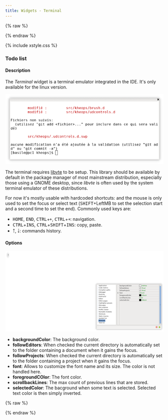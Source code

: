 ```yaml
---
title: Widgets - Terminal
---
```


{% raw %}
<script src="//cdnjs.cloudflare.com/ajax/libs/anchor-js/4.0.0/anchor.min.js"></script>
{% endraw %}

{% include xstyle.css %}

### Todo list

#### Description

The _Terminal_ widget is a terminal emulator integrated in the IDE. It's only available for the linux version.

![](img/widgets_terminal.png)

The terminal requires [libvte](https://github.com/GNOME/vte) to be setup.
This library should be available by default in the package manager of most mainstream distribution, especially those using a GNOME desktop,
since _libvte_ is often used by the system terminal emulator of these distributions.

For now it's mostly usable with hardcoded shortcuts: and the mouse is only used to set the focus or select text (<kbd>SHIFT</kbd>+LeftMB to set the selection start and a second time to set the end).
Commonly used keys are:
- <kbd>HOME</kbd>, <kbd>END</kbd>, <kbd>CTRL</kbd>+<kbd>￩</kbd>, <kbd>CTRL</kbd>+<kbd>￫</kbd>: navigation.
- <kbd>CTRL</kbd>+<kbd>INS</kbd>, <kbd>CTRL</kbd>+<kbd>SHIFT</kbd>+<kbd>INS</kbd>: copy, paste.
- <kbd>￪</kbd>, <kbd>￬</kbd>: commands history.

#### Options

![](img/options_terminal.png)

- **backgroundColor**: The background color.
- **followEditors**: When checked the current directory is automatically set to the folder containing a document when it gains the focus.
- **followProjects**: When checked the current directory is automatically set to the folder containing a project when it gains the focus.
- **font**: Allows to customize the font name and its size. The color is not handled here.
- **foregroundCOlor**: The font color.
- **scrollbackLines**: The max count of previous lines that are stored.
- **selectedColor**: The bacground when some text is selected. Selected text color is then simply inverted.

{% raw %}
<script>
anchors.add();
</script>
{% endraw %}
